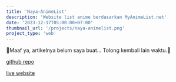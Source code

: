 ```yaml
---
title: 'Naya-AnimeList'
description: 'Website list anime berdasarkan MyAnimeList.net'
date: '2023-12-17T05:00:00+07:00'
thumbnail_url: '/projects/naya-animelist.png'
project_type: 'web'
---
```

🚧Maaf ya, artikelnya belum saya buat... Tolong kembali lain waktu.🚧

[github repo](https://github.com/thiotimoo/naya-animelist)

[live website](https://naya-animelist.vercel.app)
